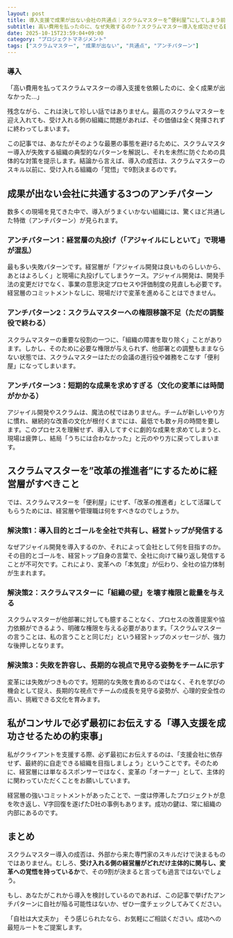 ```yaml
---
layout: post
title: 導入支援で成果が出ない会社の共通点｜スクラムマスターを”便利屋”にしてしまう前に読むべき記事
subtitle: 高い費用を払ったのに、なぜ失敗するのか？スクラムマスター導入を成功させる鍵は、スキル以前に、受け入れる組織の「覚悟」にあります。
date: 2025-10-15T23:59:04+09:00
category: "プロジェクトマネジメント"
tags: ["スクラムマスター", "成果が出ない", "共通点", "アンチパターン"]
---
```


### 導入

「高い費用を払ってスクラムマスターの導入支援を依頼したのに、全く成果が出なかった…」

残念ながら、これは決して珍しい話ではありません。最高のスクラムマスターを迎え入れても、受け入れる側の組織に問題があれば、その価値は全く発揮されずに終わってしまいます。

この記事では、あなたがそのような最悪の事態を避けるために、スクラムマスター導入が失敗する組織の典型的なパターンを解説し、それを未然に防ぐための具体的な対策を提示します。結論から言えば、導入の成否は、スクラムマスターのスキル以前に、受け入れる組織の「覚悟」で9割決まるのです。

## 成果が出ない会社に共通する3つのアンチパターン

数多くの現場を見てきた中で、導入がうまくいかない組織には、驚くほど共通した特徴（アンチパターン）が見られます。

### アンチパターン1：経営層の丸投げ（「アジャイルにしといて」で現場が混乱）
最も多い失敗パターンです。経営層が「アジャイル開発は良いものらしいから、あとはよろしく」と現場に丸投げしてしまうケース。アジャイル開発は、開発手法の変更だけでなく、事業の意思決定プロセスや評価制度の見直しも必要です。経営層のコミットメントなしに、現場だけで変革を進めることはできません。

### アンチパターン2：スクラムマスターへの権限移譲不足（ただの調整役で終わる）
スクラムマスターの重要な役割の一つに、「組織の障害を取り除く」ことがあります。しかし、そのために必要な権限が与えられず、他部署との調整もままならない状態では、スクラムマスターはただの会議の進行役や雑務をこなす「便利屋」になってしまいます。

### アンチパターン3：短期的な成果を求めすぎる（文化の変革には時間がかかる）
アジャイル開発やスクラムは、魔法の杖ではありません。チームが新しいやり方に慣れ、継続的な改善の文化が根付くまでには、最低でも数ヶ月の時間を要します。このプロセスを理解せず、導入してすぐに劇的な成果を求めてしまうと、現場は疲弊し、結局「うちには合わなかった」と元のやり方に戻ってしまいます。

## スクラムマスターを”改革の推進者”にするために経営層がすべきこと

では、スクラムマスターを「便利屋」にせず、「改革の推進者」として活躍してもらうためには、経営層や管理職は何をすべきなのでしょうか。

### 解決策1：導入目的とゴールを全社で共有し、経営トップが発信する
なぜアジャイル開発を導入するのか、それによって会社として何を目指すのか。その目的とゴールを、経営トップ自身の言葉で、全社に向けて繰り返し発信することが不可欠です。これにより、変革への「本気度」が伝わり、全社の協力体制が生まれます。

### 解決策2：スクラムマスターに「組織の壁」を壊す権限と裁量を与える
スクラムマスターが他部署に対しても臆することなく、プロセスの改善提案や協力依頼ができるよう、明確な権限を与える必要があります。「スクラムマスターの言うことは、私の言うことと同じだ」という経営トップのメッセージが、強力な後押しとなります。

### 解決策3：失敗を許容し、長期的な視点で見守る姿勢をチームに示す
変革には失敗がつきものです。短期的な失敗を責めるのではなく、それを学びの機会として捉え、長期的な視点でチームの成長を見守る姿勢が、心理的安全性の高い、挑戦できる文化を育みます。

## 私がコンサルで必ず最初にお伝えする「導入支援を成功させるための約束事」

私がクライアントを支援する際、必ず最初にお伝えするのは、「支援会社に依存せず、最終的に自走できる組織を目指しましょう」ということです。そのために、経営層には単なるスポンサーではなく、変革の「オーナー」として、主体的に関わっていただくことをお願いしています。

経営層の強いコミットメントがあったことで、一度は停滞したプロジェクトが息を吹き返し、V字回復を遂げたD社の事例もあります。成功の鍵は、常に組織の内部にあるのです。

## まとめ

スクラムマスター導入の成否は、外部から来た専門家のスキルだけで決まるものではありません。むしろ、**受け入れる側の経営層がどれだけ主体的に関与し、変革への覚悟を持っているか**で、その9割が決まると言っても過言ではないでしょう。

もし、あなたがこれから導入を検討しているのであれば、この記事で挙げたアンチパターンに自社が陥る可能性はないか、ぜひ一度チェックしてみてください。

「自社は大丈夫か」
そう感じられたなら、お気軽にご相談ください。成功への最短ルートをご提案します。
